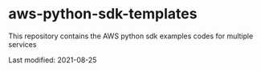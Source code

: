 # aws-python-sdk-templates
This repository contains the AWS python sdk examples codes for multiple services

Last modified: 2021-08-25
